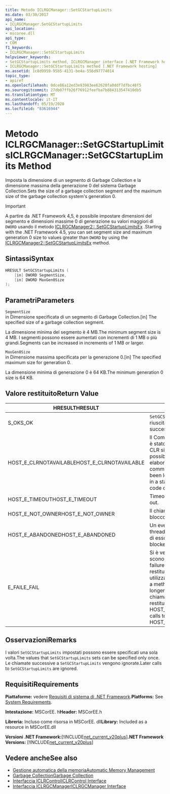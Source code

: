 ```yaml
---
title: Metodo ICLRGCManager::SetGCStartupLimits
ms.date: 03/30/2017
api_name:
- ICLRGCManager.SetGCStartupLimits
api_location:
- mscoree.dll
api_type:
- COM
f1_keywords:
- ICLRGCManager::SetGCStartupLimits
helpviewer_keywords:
- SetGCStartupLimits method, ICLRGCManager interface [.NET Framework hosting]
- ICLRGCManager::SetGCStartupLimits method [.NET Framework hosting]
ms.assetid: 1c8d9959-95b5-4131-be4a-556d97774014
topic_type:
- apiref
ms.openlocfilehash: 0dce86a12ed3e93983ee62620fa0ddf7dfbc48f5
ms.sourcegitcommit: 27db07ffb26f76912feefba7b884313547410db5
ms.translationtype: MT
ms.contentlocale: it-IT
ms.lasthandoff: 05/19/2020
ms.locfileid: "83616944"
---
```

# <a name="iclrgcmanagersetgcstartuplimits-method"></a><span data-ttu-id="c8c79-102">Metodo ICLRGCManager::SetGCStartupLimits</span><span class="sxs-lookup"><span data-stu-id="c8c79-102">ICLRGCManager::SetGCStartupLimits Method</span></span>
<span data-ttu-id="c8c79-103">Imposta la dimensione di un segmento di Garbage Collection e la dimensione massima della generazione 0 del sistema Garbage Collection.</span><span class="sxs-lookup"><span data-stu-id="c8c79-103">Sets the size of a garbage collection segment and the maximum size of the garbage collection system's generation 0.</span></span>  
  
> [!IMPORTANT]
> <span data-ttu-id="c8c79-104">A partire da .NET Framework 4,5, è possibile impostare dimensioni del segmento e dimensioni massime 0 di generazione su valori maggiori di `DWORD` usando il metodo [ICLRGCManager2:: SetGCStartupLimitsEx](iclrgcmanager2-setgcstartuplimitsex-method.md) .</span><span class="sxs-lookup"><span data-stu-id="c8c79-104">Starting with the .NET Framework 4.5, you can set segment size and maximum generation 0 size to values greater than `DWORD` by using the [ICLRGCManager2::SetGCStartupLimitsEx](iclrgcmanager2-setgcstartuplimitsex-method.md) method.</span></span>  
  
## <a name="syntax"></a><span data-ttu-id="c8c79-105">Sintassi</span><span class="sxs-lookup"><span data-stu-id="c8c79-105">Syntax</span></span>  
  
```cpp  
HRESULT SetGCStartupLimits (  
    [in] DWORD SegmentSize,
    [in] DWORD MaxGen0Size  
);  
```  
  
## <a name="parameters"></a><span data-ttu-id="c8c79-106">Parametri</span><span class="sxs-lookup"><span data-stu-id="c8c79-106">Parameters</span></span>  
 `SegmentSize`  
 <span data-ttu-id="c8c79-107">in Dimensione specificata di un segmento di Garbage Collection.</span><span class="sxs-lookup"><span data-stu-id="c8c79-107">[in] The specified size of a garbage collection segment.</span></span>  
  
 <span data-ttu-id="c8c79-108">La dimensione minima del segmento è 4 MB.</span><span class="sxs-lookup"><span data-stu-id="c8c79-108">The minimum segment size is 4 MB.</span></span> <span data-ttu-id="c8c79-109">I segmenti possono essere aumentati con incrementi di 1 MB o più grandi.</span><span class="sxs-lookup"><span data-stu-id="c8c79-109">Segments can be increased in increments of 1 MB or larger.</span></span>  
  
 `MaxGen0Size`  
 <span data-ttu-id="c8c79-110">in Dimensione massima specificata per la generazione 0.</span><span class="sxs-lookup"><span data-stu-id="c8c79-110">[in] The specified maximum size for generation 0.</span></span>  
  
 <span data-ttu-id="c8c79-111">La dimensione minima di generazione 0 è 64 KB.</span><span class="sxs-lookup"><span data-stu-id="c8c79-111">The minimum generation 0 size is 64 KB.</span></span>  
  
## <a name="return-value"></a><span data-ttu-id="c8c79-112">Valore restituito</span><span class="sxs-lookup"><span data-stu-id="c8c79-112">Return Value</span></span>  
  
|<span data-ttu-id="c8c79-113">HRESULT</span><span class="sxs-lookup"><span data-stu-id="c8c79-113">HRESULT</span></span>|<span data-ttu-id="c8c79-114">Description</span><span class="sxs-lookup"><span data-stu-id="c8c79-114">Description</span></span>|  
|-------------|-----------------|  
|<span data-ttu-id="c8c79-115">S_OK</span><span class="sxs-lookup"><span data-stu-id="c8c79-115">S_OK</span></span>|<span data-ttu-id="c8c79-116">`SetGCStartupLimits`la restituzione è riuscita.</span><span class="sxs-lookup"><span data-stu-id="c8c79-116">`SetGCStartupLimits` returned successfully.</span></span>|  
|<span data-ttu-id="c8c79-117">HOST_E_CLRNOTAVAILABLE</span><span class="sxs-lookup"><span data-stu-id="c8c79-117">HOST_E_CLRNOTAVAILABLE</span></span>|<span data-ttu-id="c8c79-118">Il Common Language Runtime (CLR) non è stato caricato in un processo oppure CLR si trova in uno stato in cui non è possibile eseguire codice gestito o elaborare la chiamata correttamente.</span><span class="sxs-lookup"><span data-stu-id="c8c79-118">The common language runtime (CLR) has not been loaded into a process, or the CLR is in a state in which it cannot run managed code or process the call successfully.</span></span>|  
|<span data-ttu-id="c8c79-119">HOST_E_TIMEOUT</span><span class="sxs-lookup"><span data-stu-id="c8c79-119">HOST_E_TIMEOUT</span></span>|<span data-ttu-id="c8c79-120">Timeout della chiamata.</span><span class="sxs-lookup"><span data-stu-id="c8c79-120">The call timed out.</span></span>|  
|<span data-ttu-id="c8c79-121">HOST_E_NOT_OWNER</span><span class="sxs-lookup"><span data-stu-id="c8c79-121">HOST_E_NOT_OWNER</span></span>|<span data-ttu-id="c8c79-122">Il chiamante non è il proprietario del blocco.</span><span class="sxs-lookup"><span data-stu-id="c8c79-122">The caller does not own the lock.</span></span>|  
|<span data-ttu-id="c8c79-123">HOST_E_ABANDONED</span><span class="sxs-lookup"><span data-stu-id="c8c79-123">HOST_E_ABANDONED</span></span>|<span data-ttu-id="c8c79-124">Un evento è stato annullato mentre un thread bloccato o Fiber era in attesa su di esso.</span><span class="sxs-lookup"><span data-stu-id="c8c79-124">An event was canceled while a blocked thread or fiber was waiting on it.</span></span>|  
|<span data-ttu-id="c8c79-125">E_FAIL</span><span class="sxs-lookup"><span data-stu-id="c8c79-125">E_FAIL</span></span>|<span data-ttu-id="c8c79-126">Si è verificato un errore irreversibile sconosciuto.</span><span class="sxs-lookup"><span data-stu-id="c8c79-126">An unknown catastrophic failure occurred.</span></span> <span data-ttu-id="c8c79-127">Dopo che un metodo restituisce E_FAIL, CLR non è più utilizzabile all'interno del processo.</span><span class="sxs-lookup"><span data-stu-id="c8c79-127">After a method returns E_FAIL, the CLR is no longer usable within the process.</span></span> <span data-ttu-id="c8c79-128">Le chiamate successive ai metodi di hosting restituiscono HOST_E_CLRNOTAVAILABLE.</span><span class="sxs-lookup"><span data-stu-id="c8c79-128">Subsequent calls to hosting methods return HOST_E_CLRNOTAVAILABLE.</span></span>|  
  
## <a name="remarks"></a><span data-ttu-id="c8c79-129">Osservazioni</span><span class="sxs-lookup"><span data-stu-id="c8c79-129">Remarks</span></span>  
 <span data-ttu-id="c8c79-130">I valori `SetGCStartupLimits` impostati possono essere specificati una sola volta.</span><span class="sxs-lookup"><span data-stu-id="c8c79-130">The values that `SetGCStartupLimits` sets can be specified only once.</span></span> <span data-ttu-id="c8c79-131">Le chiamate successive a `SetGCStartupLimits` vengono ignorate.</span><span class="sxs-lookup"><span data-stu-id="c8c79-131">Later calls to `SetGCStartupLimits` are ignored.</span></span>  
  
## <a name="requirements"></a><span data-ttu-id="c8c79-132">Requisiti</span><span class="sxs-lookup"><span data-stu-id="c8c79-132">Requirements</span></span>  
 <span data-ttu-id="c8c79-133">**Piattaforme:** vedere [Requisiti di sistema di .NET Framework](../../get-started/system-requirements.md).</span><span class="sxs-lookup"><span data-stu-id="c8c79-133">**Platforms:** See [System Requirements](../../get-started/system-requirements.md).</span></span>  
  
 <span data-ttu-id="c8c79-134">**Intestazione:** MSCorEE. h</span><span class="sxs-lookup"><span data-stu-id="c8c79-134">**Header:** MSCorEE.h</span></span>  
  
 <span data-ttu-id="c8c79-135">**Libreria:** Incluso come risorsa in MSCorEE. dll</span><span class="sxs-lookup"><span data-stu-id="c8c79-135">**Library:** Included as a resource in MSCorEE.dll</span></span>  
  
 <span data-ttu-id="c8c79-136">**Versioni .NET Framework:**[!INCLUDE[net_current_v20plus](../../../../includes/net-current-v20plus-md.md)]</span><span class="sxs-lookup"><span data-stu-id="c8c79-136">**.NET Framework Versions:** [!INCLUDE[net_current_v20plus](../../../../includes/net-current-v20plus-md.md)]</span></span>  
  
## <a name="see-also"></a><span data-ttu-id="c8c79-137">Vedere anche</span><span class="sxs-lookup"><span data-stu-id="c8c79-137">See also</span></span>

- [<span data-ttu-id="c8c79-138">Gestione automatica della memoria</span><span class="sxs-lookup"><span data-stu-id="c8c79-138">Automatic Memory Management</span></span>](../../../standard/automatic-memory-management.md)
- [<span data-ttu-id="c8c79-139">Garbage Collection</span><span class="sxs-lookup"><span data-stu-id="c8c79-139">Garbage Collection</span></span>](../../../standard/garbage-collection/index.md)
- [<span data-ttu-id="c8c79-140">Interfaccia ICLRControl</span><span class="sxs-lookup"><span data-stu-id="c8c79-140">ICLRControl Interface</span></span>](iclrcontrol-interface.md)
- [<span data-ttu-id="c8c79-141">Interfaccia ICLRGCManager</span><span class="sxs-lookup"><span data-stu-id="c8c79-141">ICLRGCManager Interface</span></span>](iclrgcmanager-interface.md)
